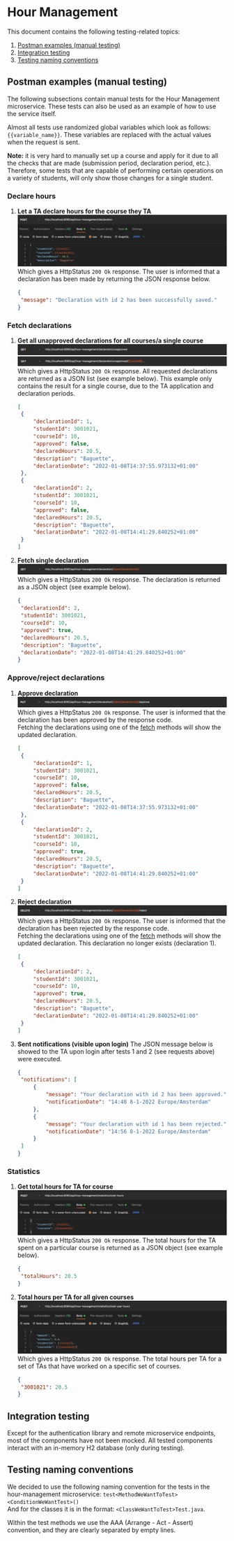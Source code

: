 # Hour Management

This document contains the following testing-related topics:

1. [Postman examples (manual testing)](#postman-examples-manual-testing)
2. [Integration testing](#integration-testing)
3. [Testing naming conventions](#testing-naming-conventions)

## Postman examples (manual testing)

The following subsections contain manual tests for the Hour Management microservice. These tests can also be used as an example of how to use the service itself.

Almost all tests use randomized global variables which look as follows: `{{variable_name}}`. These variables are replaced with the actual values when the request is sent.

**Note:** it is very hard to manually set up a course and apply for it due to all the checks that are made (submission period, declaration period, etc.). Therefore, some tests that are capable of performing certain operations on a variety of students, will only show those changes for a single student.

### Declare hours

1. **Let a TA declare hours for the course they TA**\
   ![Declare hours](images/declare_hours.png)
   Which gives a HttpStatus `200 Ok` response. The user is informed that a declaration has been made by returning the JSON response below.
   ```json
   {
    "message": "Declaration with id 2 has been successfully saved."
   }
   ```

### Fetch declarations

1. **Get all unapproved declarations for all courses/a single course**\
   ![Get all unapproved declarations](images/get_all_unapproved.png)
   ![Get all unapproved single course](images/get_all_unapproved_single_course.png)
   Which gives a HttpStatus `200 Ok` response. All requested declarations are returned as a JSON list (see example below). This example only contains the result for a single course, due to the TA application and declaration periods.
   ```json
   [
    {
        "declarationId": 1,
        "studentId": 3001021,
        "courseId": 10,
        "approved": false,
        "declaredHours": 20.5,
        "description": "Baguette",
        "declarationDate": "2022-01-08T14:37:55.973132+01:00"
    },
    {
        "declarationId": 2,
        "studentId": 3001021,
        "courseId": 10,
        "approved": false,
        "declaredHours": 20.5,
        "description": "Baguette",
        "declarationDate": "2022-01-08T14:41:29.840252+01:00"
    }
   ]
   ```

2. **Fetch single declaration**\
   ![Fetch single declaration](images/get_single_declaration.png)
   Which gives a HttpStatus `200 Ok` response. The declaration is returned as a JSON object (see example below).
   ```json
   {
    "declarationId": 2,
    "studentId": 3001021,
    "courseId": 10,
    "approved": true,
    "declaredHours": 20.5,
    "description": "Baguette",
    "declarationDate": "2022-01-08T14:41:29.840252+01:00"
   }
   ```

### Approve/reject declarations

1. **Approve declaration**\
   ![Approve declaration](images/approve_hours.png)
   Which gives a HttpStatus `200 Ok` response. The user is informed that the declaration has been approved by the response code. \
   Fetching the declarations using one of the [fetch](#fetch-declarations) methods will show the updated declaration.
   ```json
   [
    {
        "declarationId": 1,
        "studentId": 3001021,
        "courseId": 10,
        "approved": false,
        "declaredHours": 20.5,
        "description": "Baguette",
        "declarationDate": "2022-01-08T14:37:55.973132+01:00"
    },
    {
        "declarationId": 2,
        "studentId": 3001021,
        "courseId": 10,
        "approved": true,
        "declaredHours": 20.5,
        "description": "Baguette",
        "declarationDate": "2022-01-08T14:41:29.840252+01:00"
    }
   ]
   ```
2. **Reject declaration**\
   ![Reject declaration](images/reject_hours.png)
   Which gives a HttpStatus `200 Ok` response. The user is informed that the declaration has been rejected by the response code. \
   Fetching the declarations using one of the [fetch](#fetch-declarations) methods will show the updated declaration. This declaration no longer exists (declaration 1).
   ```json
   [
    {
        "declarationId": 2,
        "studentId": 3001021,
        "courseId": 10,
        "approved": true,
        "declaredHours": 20.5,
        "description": "Baguette",
        "declarationDate": "2022-01-08T14:41:29.840252+01:00"
    }
   ]
   ```

3. **Sent notifications (visible upon login)**
   The JSON message below is showed to the TA upon login after tests 1 and 2 (see requests above) were executed.
   ```json
   {
    "notifications": [
        {
            "message": "Your declaration with id 2 has been approved.",
            "notificationDate": "14:48 8-1-2022 Europe/Amsterdam"
        },
        {
            "message": "Your declaration with id 1 has been rejected.",
            "notificationDate": "14:56 8-1-2022 Europe/Amsterdam"
        }
    ]
   }
   ```

### Statistics

1. **Get total hours for TA for course**
   ![Total hours for TA for course](images/total_hours_for_ta_for_course.png)
   Which gives a HttpStatus `200 Ok` response. The total hours for the TA spent on a particular course is returned as a JSON object (see example below).
   ```json
   {
    "totalHours": 20.5
   }
   ```
   
2. **Total hours per TA for all given courses**
   ![Total hours per TA for all given courses](images/total_hours_per_ta_for_all_given_courses.png)
   Which gives a HttpStatus `200 Ok` response. The total hours per TA for a set of TAs that have worked on a specific set of courses.
   ```json
   {
    "3001021": 20.5
   }
   ```

## Integration testing

Except for the authentication library and remote microservice endpoints, most of the components have not been mocked. All tested components interact with an in-memory H2 database (only during testing).

## Testing naming conventions
We decided to use the following naming convention for the tests in the hour-management microservice:
```test<MethodWeWantToTest><ConditionWeWantTest>()```\
And for the classes it is in the format: ```<ClassWeWantToTest>Test.java```.

Within the test methods we use the AAA (Arrange - Act - Assert) convention, and they are clearly separated by empty lines.

